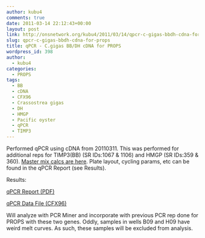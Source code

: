 ```yaml
---
author: kubu4
comments: true
date: 2011-03-14 22:12:43+00:00
layout: post
link: http://onsnetwork.org/kubu4/2011/03/14/qpcr-c-gigas-bbdh-cdna-for-props/
slug: qpcr-c-gigas-bbdh-cdna-for-props
title: qPCR - C.gigas BB/DH cDNA for PROPS
wordpress_id: 398
author:
  - kubu4
categories:
  - PROPS
tags:
  - BB
  - cDNA
  - CFX96
  - Crassostrea gigas
  - DH
  - HMGP
  - Pacific oyster
  - qPCR
  - TIMP3
---
```


Performed qPCR using cDNA from 20110311. This was performed for additional reps for TIMP3(BB) (SR IDs:1067 & 1106) and HMGP (SR IDs:359 & 360). [Master mix calcs are here](http://eagle.fish.washington.edu/Arabidopsis/Notebook%20Workup%20Files/20110314-01.jpg). Plate layout, cycling params, etc can be found in the qPCR Report (see Results).

Results:

[qPCR Report (PDF)](http://eagle.fish.washington.edu/Arabidopsis/qPCR/Roberts%20Lab_2011-03-14%2013-01-59_CC009827.pdf)

[qPCR Data File (CFX96)](http://eagle.fish.washington.edu/Arabidopsis/qPCR/Roberts%20Lab_2011-03-14%2013-01-59_CC009827.pcrd)

Will analyze with PCR Miner and incorporate with previous PCR rep done for PROPS with these two genes. Oddly, samples in wells B09 and H09 have weird melt curves. As such, these samples will be excluded from analysis.
